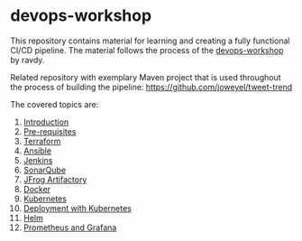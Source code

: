 # devops-workshop

This repository contains material for learning and creating a fully functional CI/CD pipeline. The material follows the process of the [devops-workshop](https://github.com/ravdy/devops-workshop) by ravdy.

Related repository with exemplary Maven project that is used throughout the process of building the pipeline: https://github.com/joweyel/tweet-trend

The covered topics are:
1. [Introduction](Notes/Notes_1_Introduction.md)
2. [Pre-requisites](Notes/Notes_2_PreRequisites.md)
3. [Terraform](Notes/Notes_3_Terraform.md)
4. [Ansible](Notes/Notes_4_Ansible.md)
5. [Jenkins](Notes/Notes_5_Jenkins.md)
6. [SonarQube](Notes/Notes_6_SonarQube.md)
7. [JFrog Artifactory](Notes/Notes_7_JFrog.md)
8. [Docker](Notes/Notes_8_Docker.md)
9. [Kubernetes](Notes/Notes_9_Kubernetes.md)
10. [Deployment with Kubernetes](Notes/Notes_10_Kubernetes_Deployment.md)
11. [Helm](Notes/Notes_11_Helm.md)
12. [Prometheus and Grafana](Notes/Notes_12_Prometheus_Grafana.md)
